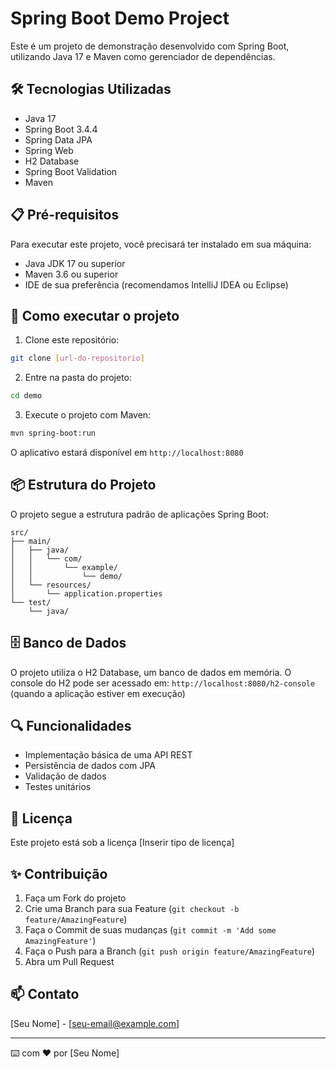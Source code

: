 # Spring Boot Demo Project

Este é um projeto de demonstração desenvolvido com Spring Boot, utilizando Java 17 e Maven como gerenciador de dependências.

## 🛠 Tecnologias Utilizadas

- Java 17
- Spring Boot 3.4.4
- Spring Data JPA
- Spring Web
- H2 Database
- Spring Boot Validation
- Maven

## 📋 Pré-requisitos

Para executar este projeto, você precisará ter instalado em sua máquina:

- Java JDK 17 ou superior
- Maven 3.6 ou superior
- IDE de sua preferência (recomendamos IntelliJ IDEA ou Eclipse)

## 🚀 Como executar o projeto

1. Clone este repositório:
```bash
git clone [url-do-repositorio]
```

2. Entre na pasta do projeto:
```bash
cd demo
```

3. Execute o projeto com Maven:
```bash
mvn spring-boot:run
```

O aplicativo estará disponível em `http://localhost:8080`

## 📦 Estrutura do Projeto

O projeto segue a estrutura padrão de aplicações Spring Boot:

```
src/
├── main/
│   ├── java/
│   │   └── com/
│   │       └── example/
│   │           └── demo/
│   └── resources/
│       └── application.properties
└── test/
    └── java/
```

## 🗄️ Banco de Dados

O projeto utiliza o H2 Database, um banco de dados em memória. 
O console do H2 pode ser acessado em: `http://localhost:8080/h2-console` (quando a aplicação estiver em execução)

## 🔍 Funcionalidades

- Implementação básica de uma API REST
- Persistência de dados com JPA
- Validação de dados
- Testes unitários

## 📝 Licença

Este projeto está sob a licença [Inserir tipo de licença]

## ✨ Contribuição

1. Faça um Fork do projeto
2. Crie uma Branch para sua Feature (`git checkout -b feature/AmazingFeature`)
3. Faça o Commit de suas mudanças (`git commit -m 'Add some AmazingFeature'`)
4. Faça o Push para a Branch (`git push origin feature/AmazingFeature`)
5. Abra um Pull Request

## 📫 Contato

[Seu Nome] - [seu-email@example.com]

---

⌨️ com ❤️ por [Seu Nome] 